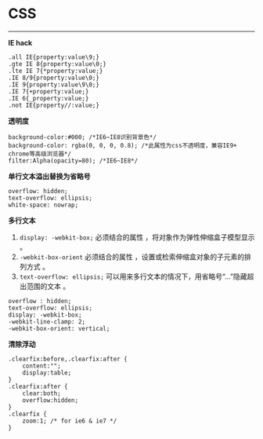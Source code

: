 # CSS

---

**IE hack**

```
.all IE{property:value\9;}  
.gte IE 8{property:value\0;}  
.lte IE 7{*property:value;}  
.IE 8/9{property:value\0;}  
.IE 9{property:value\9\0;}  
.IE 7{+property:value;}  
.IE 6{_property:value;}  
.not IE{property//:value;}  
```

**透明度**

```
background-color:#000; /*IE6~IE8识别背景色*/  
background-color: rgba(0, 0, 0, 0.8); /*此属性为css不透明度，兼容IE9+ chrome等高级浏览器*/  
filter:Alpha(opacity=80); /*IE6~IE8*/  
```

**单行文本溢出替换为省略号**
```
overflow: hidden;  
text-overflow: ellipsis;  
white-space: nowrap;  
```

**多行文本**
 1. `display: -webkit-box;` 必须结合的属性 ，将对象作为弹性伸缩盒子模型显示 。  
 2. `-webkit-box-orient` 必须结合的属性 ，设置或检索伸缩盒对象的子元素的排列方式 。  
 3. `text-overflow: ellipsis;` 可以用来多行文本的情况下，用省略号“…”隐藏超出范围的文本 。  
```
overflow : hidden;
text-overflow: ellipsis;
display: -webkit-box;
-webkit-line-clamp: 2;
-webkit-box-orient: vertical;
```
**清除浮动**
```
.clearfix:before,.clearfix:after {
    content:"";
    display:table;
}
.clearfix:after {
    clear:both;
    overflow:hidden;
}
.clearfix {
    zoom:1; /* for ie6 & ie7 */
}
```
